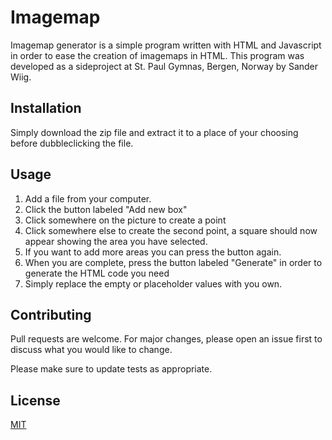 # Imagemap

Imagemap generator is a simple program written with HTML and Javascript in order to ease the creation of imagemaps in HTML.
This program was developed as a sideproject at St. Paul Gymnas, Bergen, Norway by Sander Wiig.

## Installation

Simply download the zip file and extract it to a place of your choosing before dubbleclicking the file.

## Usage

1. Add a file from your computer.
2. Click the button labeled "Add new box"
3. Click somewhere on the picture to create a point
3. Click somewhere else to create the second point, a square should now appear showing the area you have selected.
4. If you want to add more areas you can press the button again.
5. When you are complete, press the button labeled "Generate" in order to generate the HTML code you need
6. Simply replace the empty or placeholder values with you own.

## Contributing
Pull requests are welcome. For major changes, please open an issue first to discuss what you would like to change.

Please make sure to update tests as appropriate.

## License
[MIT](https://choosealicense.com/licenses/mit/)
